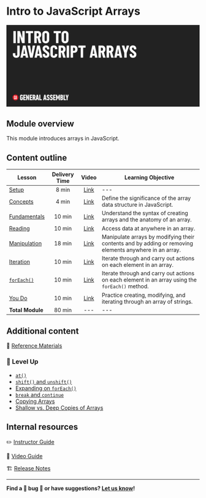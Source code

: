 # Intro to JavaScript Arrays

![Hero image](./assets/hero.png)

## Module overview

This module introduces arrays in JavaScript.

## Content outline

| Lesson | Delivery Time | Video | Learning Objective |
| ------ |:-------------:|:-----:| ------------------ |
| [Setup](./setup/README.md)               | 8 min  | [Link](https://generalassembly.wistia.com/medias/hgca7ip09j) | ---                                                                                                    |
| [Concepts](./concepts/README.md)         | 4 min  | [Link](https://generalassembly.wistia.com/medias/y0yzp7urvi) | Define the significance of the array data structure in JavaScript.                                     |
| [Fundamentals](./fundamentals/README.md) | 10 min | [Link](https://generalassembly.wistia.com/medias/wzb2om0rlw) | Understand the syntax of creating arrays and the anatomy of an array.                                  |
| [Reading](./reading/README.md)           | 10 min | [Link]()                                                     | Access data at anywhere in an array.                                                                   |
| [Manipulation](./manipulation/README.md) | 18 min | [Link](https://generalassembly.wistia.com/medias/3e37jzhaqo) | Manipulate arrays by modifying their contents and by adding or removing elements anywhere in an array. |
| [Iteration](./iteration/README.md)       | 10 min | [Link](https://generalassembly.wistia.com/medias/qjcxditu5j) | Iterate through and carry out actions on each element in an array.                                     |
| [`forEach()`](./forEach/README.md)       | 10 min | [Link]()                                                     | Iterate through and carry out actions on each element in an array using the `forEach()` method.        |
| [You Do](./you-do/README.md)             | 10 min | [Link](https://generalassembly.wistia.com/medias/pvtlqiyzkv) | Practice creating, modifying, and iterating through an array of strings.                               |
|  **Total Module**                        | 80 min | ---                                                          | ---                                                                                                    |

## Additional content 

📖 [Reference Materials](./references/README.md)

### 🚀 Level Up 

- [`at()`](./level-up/at.md)
- [`shift()` and `unshift()`](./level-up/shift-unshift.md)
- [Expanding on `forEach()`](./level-up/expanding-on-forEach.md)
- [`break` and `continue`](./level-up/break-and-continue.md)
- [Copying Arrays](./level-up/copying.md)
- [Shallow vs. Deep Copies of Arrays](./level-up/shallow-vs-deep.md)

## Internal resources

✏️ [Instructor Guide](./internal-resources/instructor-guide.md)

🎥 [Video Guide](./internal-resources/video-guide/README.md)

🏗️ [Release Notes](./internal-resources/release-notes.md)

---

**Find a 👾 bug 👾 or have suggestions? [Let us know](https://ga.co/curriculum-feedback)!**

